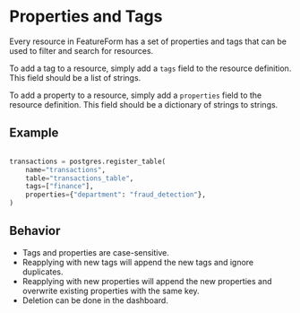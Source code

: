 # Properties and Tags

Every resource in FeatureForm has a set of properties and tags that can be used to filter and search for resources.

To add a tag to a resource, simply add a `tags` field to the resource definition. This field should be a list of strings.

To add a property to a resource, simply add a `properties` field to the resource definition. 
This field should be a dictionary of strings to strings.

## Example

```python

transactions = postgres.register_table(
    name="transactions",
    table="transactions_table",
    tags=["finance"],
    properties={"department": "fraud_detection"},
)

```

## Behavior

- Tags and properties are case-sensitive.
- Reapplying with new tags will append the new tags and ignore duplicates.
- Reapplying with new properties will append the new properties and overwrite existing properties with the same key.
- Deletion can be done in the dashboard.